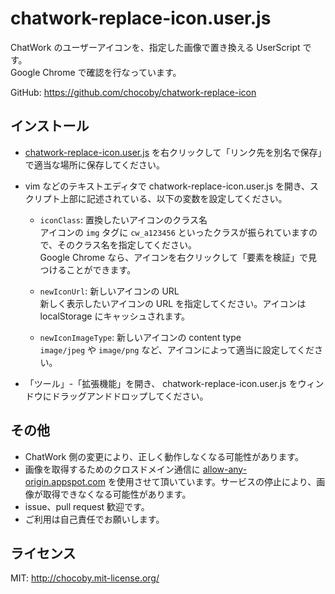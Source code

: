 chatwork-replace-icon.user.js
=============================

ChatWork のユーザーアイコンを、指定した画像で置き換える UserScript です。  
Google Chrome で確認を行なっています。

GitHub: https://github.com/chocoby/chatwork-replace-icon

インストール
----------

* [chatwork-replace-icon.user.js](https://github.com/chocoby/chatwork-replace-icon/raw/master/chatwork-replace-icon.user.js) を右クリックして「リンク先を別名で保存」で適当な場所に保存してください。

* vim などのテキストエディタで chatwork-replace-icon.user.js を開き、スクリプト上部に記述されている、以下の変数を設定してください。

  * `iconClass`: 置換したいアイコンのクラス名  
    アイコンの `img` タグに `cw_a123456` といったクラスが振られていますので、そのクラス名を指定してください。  
Google Chrome なら、アイコンを右クリックして「要素を検証」で見つけることができます。

  * `newIconUrl`: 新しいアイコンの URL  
     新しく表示したいアイコンの URL を指定してください。アイコンは localStorage にキャッシュされます。

  * `newIconImageType`: 新しいアイコンの content type  
    `image/jpeg` や `image/png` など、アイコンによって適当に設定してください。

* 「ツール」-「拡張機能」を開き、 chatwork-replace-icon.user.js をウィンドウにドラッグアンドドロップしてください。

その他
------

* ChatWork 側の変更により、正しく動作しなくなる可能性があります。
* 画像を取得するためのクロスドメイン通信に [allow-any-origin.appspot.com](http://allow-any-origin.appspot.com/) を使用させて頂いています。サービスの停止により、画像が取得できなくなる可能性があります。
* issue、pull request 歓迎です。
* ご利用は自己責任でお願いします。

ライセンス
---------

MIT: http://chocoby.mit-license.org/